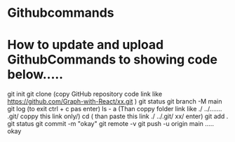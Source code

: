 # Githubcommands
# How to update and upload GithubCommands to showing code below..... 
git init
git clone (copy GitHub repository code link like https://github.com/Graph-with-React/xx.git )
git status
git  branch -M main
git log (to exit ctrl + c pas enter)
ls - a  (Than  coppy folder link  like  ./ ../....... .git/ coppy this link only/)
cd  ( than paste this link  ./ ../.git/ xx/ enter)
git add .
git status 
git commit  -m "okay" 
git remote -v
git push -u origin main 
.....
okay
